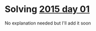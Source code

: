 # Solving [2015 day 01](https://adventofcode.com/2015/day/1)

No explanation needed but I'll add it soon